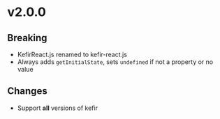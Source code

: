 v2.0.0
===

Breaking
---
 - KefirReact.js renamed to kefir-react.js
 - Always adds `getInitialState`, sets `undefined` if not a property or no value

Changes
---
 - Support **all** versions of kefir

